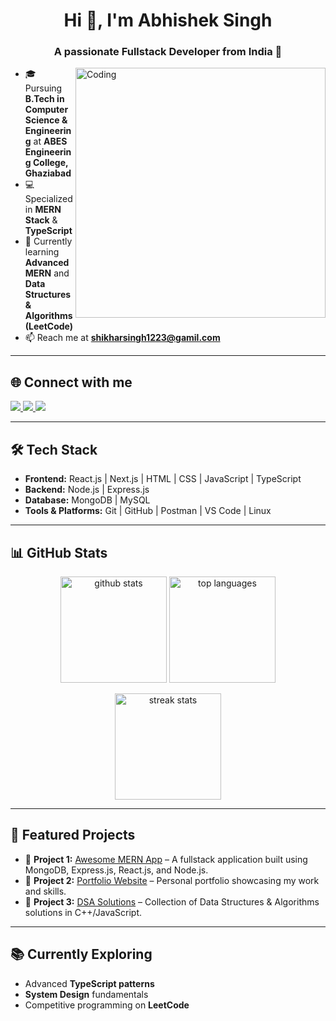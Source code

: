 <h1 align="center">Hi 👋, I'm Abhishek Singh</h1>
<h3 align="center">A passionate Fullstack Developer from India 🚀</h3>

<img align="right" alt="Coding" width="400" src="https://cdn.dribbble.com/users/1162077/screenshots/3848914/programmer.gif">

- 🎓 Pursuing **B.Tech in Computer Science & Engineering** at **ABES Engineering College, Ghaziabad**  
- 💻 Specialized in **MERN Stack** & **TypeScript**  
- 🌱 Currently learning **Advanced MERN** and **Data Structures & Algorithms (LeetCode)**  
- 📫 Reach me at **shikharsingh1223@gamil.com**

---

## 🌐 Connect with me  
<p align="left">
  <a href="https://www.linkedin.com/in/abhishek-singh-1405ba344/" target="blank">
    <img src="https://img.shields.io/badge/LinkedIn-blue?logo=linkedin&logoColor=white" />
  </a>
  <a href="mailto:shikharsingh1223@gamil.com">
    <img src="https://img.shields.io/badge/Email-red?logo=gmail&logoColor=white" />
  </a>
  <a href="https://leetcode.com/u/abhi_drizzle12/" target="blank">
    <img src="https://img.shields.io/badge/LeetCode-orange?logo=leetcode&logoColor=white" />
  </a>
</p>

---

## 🛠️ Tech Stack  

- **Frontend:** React.js | Next.js | HTML | CSS | JavaScript | TypeScript  
- **Backend:** Node.js | Express.js  
- **Database:** MongoDB | MySQL  
- **Tools & Platforms:** Git | GitHub | Postman | VS Code | Linux  

---

## 📊 GitHub Stats  

<p align="center">
  <img src="https://github-readme-stats.vercel.app/api?username=Abhishek12911abes&show_icons=true&theme=tokyonight" alt="github stats" height="170"/>
  <img src="https://github-readme-stats.vercel.app/api/top-langs/?username=Abhishek12911abes&layout=compact&theme=tokyonight" alt="top languages" height="170"/>
</p>

<p align="center">
  <img src="https://github-readme-streak-stats.herokuapp.com/?user=Abhishek12911abes&theme=tokyonight" alt="streak stats" height="170"/>
</p>

---

## 🚀 Featured Projects  

- 🔗 **Project 1:** [Awesome MERN App](#) – A fullstack application built using MongoDB, Express.js, React.js, and Node.js.  
- 🔗 **Project 2:** [Portfolio Website](#) – Personal portfolio showcasing my work and skills.  
- 🔗 **Project 3:** [DSA Solutions](#) – Collection of Data Structures & Algorithms solutions in C++/JavaScript.  

---

## 📚 Currently Exploring  

- Advanced **TypeScript patterns**  
- **System Design** fundamentals  
- Competitive programming on **LeetCode**  
